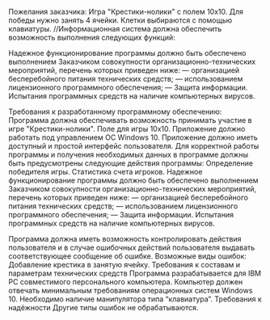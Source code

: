 Пожелания заказчика:
Игра "Крестики-нолики" с полем 10x10. Для победы нужно занять 4 ячейки. Клетки выбираются с помощью клавиатуры.
//Информационная система должна обеспечить возможность выполнения следующих функций:

Надежное функционирование программы должно быть обеспечено выполнением Заказчиком совокупности организационно-технических мероприятий, перечень которых приведен ниже:
— организацией бесперебойного питания технических средств;
— использованием лицензионного программного обеспечения;
— Защита информации. Испытания программных средств на наличие компьютерных вирусов.

Требования к разработанному программному обеспечению:
Программа должна обеспечивать возможность принимать участие в игре "Крестики-нолики".
Поле для игры 10x10.
Приложение должно работать под управлением ОС Windows 10.
Приложение должно иметь доступный и простой интерфейс пользователя.
Для корректной работы программы и получения необходимых данных в программе должны быть предусмотрены следующие действия программы:
Определение победителя игры.
Статистика счета игроков.
Надежное функционирование программы должно быть обеспечено выполнением Заказчиком совокупности организационно-технических мероприятий, перечень которых приведен ниже:
— организацией бесперебойного питания технических средств;
— использованием лицензионного программного обеспечения;
— Защита информации. Испытания программных средств на наличие компьютерных вирусов.


Программа должна иметь возможность контролировать действия пользователя и в случае ошибочных действий пользователя выдавать соответствующее сообщение об ошибке.
Возможные виды ошибок:
Добавление крестика в занятую ячейку.
Требования к составам и параметрам технических средств
Программа разрабатывается для IBM PC совместимого персонального компьютера. Компьютер должен отвечать минимальным требованиям операционных систем Windows 10. 
Необходимо наличие манипулятора типа “клавиатура”.
Требования к надёжности
Другие типы ошибок не обрабатываются.

